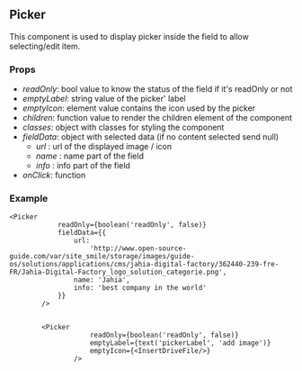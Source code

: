 ## Picker

This component is used to display picker inside the field to allow selecting/edit item.

### Props

-   _readOnly_: bool value to know the status of the field if it's readOnly or not
-   _emptyLabel_: string value of the picker' label
-   _emptyIcon_: element value contains the icon used by the picker
-   _children_: function value to render the children element of the component
-   _classes_: object with classes for styling the component
-   _fieldData_: object with selected data (if no content selected send null)
    -   _url_ : url of the displayed image / icon
    -   _name_ : name part of the field
    -   _info_ : info part of the field
-   _onClick_: function

### Example

```
<Picker
            readOnly={boolean('readOnly', false)}
            fieldData={{
                url:
                    'http://www.open-source-guide.com/var/site_smile/storage/images/guide-os/solutions/applications/cms/jahia-digital-factory/362440-239-fre-FR/Jahia-Digital-Factory_logo_solution_categorie.png',
                name: 'Jahia',
                info: 'best company in the world'
            }}
        />


        <Picker
                    readOnly={boolean('readOnly', false)}
                    emptyLabel={text('pickerLabel', 'add image')}
                    emptyIcon={<InsertDriveFile/>}
                />
```
